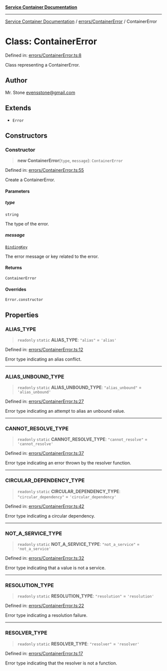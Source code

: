 [**Service Container Documentation**](../../../README.md)

***

[Service Container Documentation](../../../README.md) / [errors/ContainerError](../README.md) / ContainerError

# Class: ContainerError

Defined in: [errors/ContainerError.ts:8](https://github.com/stonemjs/service-container/blob/cf80d15a9884720f3c9b3cfe1c53c3f6b0c62c38/src/errors/ContainerError.ts#L8)

Class representing a ContainerError.

## Author

Mr. Stone <evensstone@gmail.com>

## Extends

- `Error`

## Constructors

### Constructor

> **new ContainerError**(`type`, `message`): `ContainerError`

Defined in: [errors/ContainerError.ts:55](https://github.com/stonemjs/service-container/blob/cf80d15a9884720f3c9b3cfe1c53c3f6b0c62c38/src/errors/ContainerError.ts#L55)

Create a ContainerError.

#### Parameters

##### type

`string`

The type of the error.

##### message

[`BindingKey`](../../../declarations/type-aliases/BindingKey.md)

The error message or key related to the error.

#### Returns

`ContainerError`

#### Overrides

`Error.constructor`

## Properties

### ALIAS\_TYPE

> `readonly` `static` **ALIAS\_TYPE**: `"alias"` = `'alias'`

Defined in: [errors/ContainerError.ts:12](https://github.com/stonemjs/service-container/blob/cf80d15a9884720f3c9b3cfe1c53c3f6b0c62c38/src/errors/ContainerError.ts#L12)

Error type indicating an alias conflict.

***

### ALIAS\_UNBOUND\_TYPE

> `readonly` `static` **ALIAS\_UNBOUND\_TYPE**: `"alias_unbound"` = `'alias_unbound'`

Defined in: [errors/ContainerError.ts:27](https://github.com/stonemjs/service-container/blob/cf80d15a9884720f3c9b3cfe1c53c3f6b0c62c38/src/errors/ContainerError.ts#L27)

Error type indicating an attempt to alias an unbound value.

***

### CANNOT\_RESOLVE\_TYPE

> `readonly` `static` **CANNOT\_RESOLVE\_TYPE**: `"cannot_resolve"` = `'cannot_resolve'`

Defined in: [errors/ContainerError.ts:37](https://github.com/stonemjs/service-container/blob/cf80d15a9884720f3c9b3cfe1c53c3f6b0c62c38/src/errors/ContainerError.ts#L37)

Error type indicating an error thrown by the resolver function.

***

### CIRCULAR\_DEPENDENCY\_TYPE

> `readonly` `static` **CIRCULAR\_DEPENDENCY\_TYPE**: `"circular_dependency"` = `'circular_dependency'`

Defined in: [errors/ContainerError.ts:42](https://github.com/stonemjs/service-container/blob/cf80d15a9884720f3c9b3cfe1c53c3f6b0c62c38/src/errors/ContainerError.ts#L42)

Error type indicating a circular dependency.

***

### NOT\_A\_SERVICE\_TYPE

> `readonly` `static` **NOT\_A\_SERVICE\_TYPE**: `"not_a_service"` = `'not_a_service'`

Defined in: [errors/ContainerError.ts:32](https://github.com/stonemjs/service-container/blob/cf80d15a9884720f3c9b3cfe1c53c3f6b0c62c38/src/errors/ContainerError.ts#L32)

Error type indicating that a value is not a service.

***

### RESOLUTION\_TYPE

> `readonly` `static` **RESOLUTION\_TYPE**: `"resolution"` = `'resolution'`

Defined in: [errors/ContainerError.ts:22](https://github.com/stonemjs/service-container/blob/cf80d15a9884720f3c9b3cfe1c53c3f6b0c62c38/src/errors/ContainerError.ts#L22)

Error type indicating a resolution failure.

***

### RESOLVER\_TYPE

> `readonly` `static` **RESOLVER\_TYPE**: `"resolver"` = `'resolver'`

Defined in: [errors/ContainerError.ts:17](https://github.com/stonemjs/service-container/blob/cf80d15a9884720f3c9b3cfe1c53c3f6b0c62c38/src/errors/ContainerError.ts#L17)

Error type indicating that the resolver is not a function.
